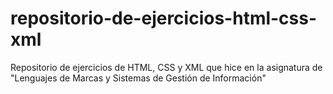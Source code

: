 # repositorio-de-ejercicios-html-css-xml
Repositorio de ejercicios de HTML, CSS y XML que hice en la asignatura de "Lenguajes de Marcas y Sistemas de Gestión de Información"
